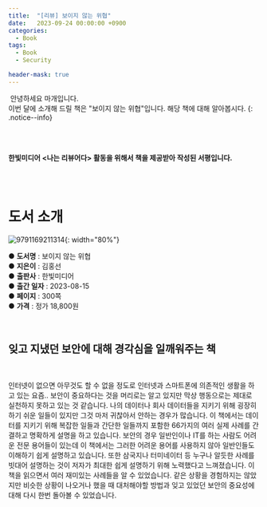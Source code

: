 ```yaml
---
title:  "[리뷰] 보이지 않는 위협"
date:   2023-09-24 00:00:00 +0900
categories:
  - Book
tags:
  - Book
  - Security

header-mask: true
---
```


&nbsp;안녕하세요 마개입니다.  
이번 달에 소개해 드릴 책은 "보이지 않는 위협"입니다. 해당 책에 대해 알아봅시다.
{: .notice--info}

<br><br>

**한빛미디어 \<나는 리뷰어다\> 활동을 위해서 책을 제공받아 작성된 서평입니다.**

<br><br>

# 도서 소개

![9791169211314](https://github.com/magaeTube/magaeTube.github.io/assets/78892113/3c3deebc-55e2-45e3-bf9f-0530e97735fb){: width="80%"}

● **도서명** : 보이지 않는 위협  
● **지은이** : 김홍선      
● **출판사** : 한빛미디어  
● **출간 일자** : 2023-08-15  
● **페이지** : 300쪽  
● **가격** : 정가 18,800원  

<br>

## 잊고 지냈던 보안에 대해 경각심을 일깨워주는 책 

<br>

인터넷이 없으면 아무것도 할 수 없을 정도로 인터넷과 스마트폰에 의존적인 생활을 하고 있는 요즘.. 보안이 중요하다는 것을 머리로는 알고 있지만 막상 행동으로는 제대로 실천하지 못하고 있는 것 같습니다. 나의 데이터나 회사 데이터들을 지키기 위해 굉장히 하기 쉬운 일들이 있지만 그것 마저 귀찮아서 안하는 경우가 많습니다. 이 책에서는 데이터를 지키기 위해 복잡한 일들과 간단한 일들까지 포함한 66가지의 여러 실제 사례를 간결하고 명확하게 설명을 하고 있습니다. 보안의 경우 일반인이나 IT를 하는 사람도 어려운 전문 용어들이 있는데 이 책에서는 그러한 어려운 용어를 사용하지 않아 일반인들도 이해하기 쉽게 설명하고 있습니다. 또한 삼국지나 터미네이터 등 누구나 알듯한 사례를 빗대어 설명하는 것이 저자가 최대한 쉽게 설명하기 위해 노력했다고 느껴졌습니다. 이 책을 읽으면서 여러 재미있는 사례들을 알 수 있었습니다. 같은 상황을 경험하지는 않았지만 비슷한 상황이 나오거나 했을 때 대처해야할 방법과 잊고 있었던 보안의 중요성에 대해 다시 한번 돌아볼 수 있었습니다.
 

